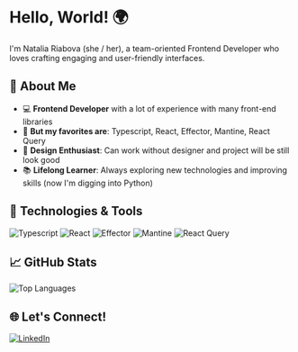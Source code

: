 # Hello, World! 🌍

I'm Natalia Riabova (she / her), a team-oriented Frontend Developer who loves crafting engaging and user-friendly interfaces.

## 🚀 About Me

- 💻 **Frontend Developer** with a lot of experience with many front-end libraries
- 🌟 **But my favorites are**: Typescript, React, Effector, Mantine, React Query
- 🎨 **Design Enthusiast**: Can work without designer and project will be still look good
- 📚 **Lifelong Learner**: Always exploring new technologies and improving skills (now I'm digging into Python)

## 🔧 Technologies & Tools

![Typescript](https://img.shields.io/badge/-Typescript-007ACC?style=for-the-badge&logo=typescript&logoColor=white)
![React](https://img.shields.io/badge/-React-61DAFB?style=for-the-badge&logo=react&logoColor=black)
![Effector](https://img.shields.io/badge/-Effector-1C1E24?style=for-the-badge&logo=effector&logoColor=white)
![Mantine](https://img.shields.io/badge/-Mantine-333333?style=for-the-badge&logo=mantine&logoColor=white)
![React Query](https://img.shields.io/badge/-React_Query-FF4154?style=for-the-badge&logo=react-query&logoColor=white)

## 📈 GitHub Stats

![Top Languages](https://github-readme-stats.vercel.app/api/top-langs/?username=elvensmile&layout=compact&theme=radical)

## 🌐 Let's Connect!

[![LinkedIn](https://img.shields.io/badge/-LinkedIn-0A66C2?style=for-the-badge&logo=linkedin&logoColor=white)](https://www.linkedin.com/in/natalia-riabova-2a05b8108/)


